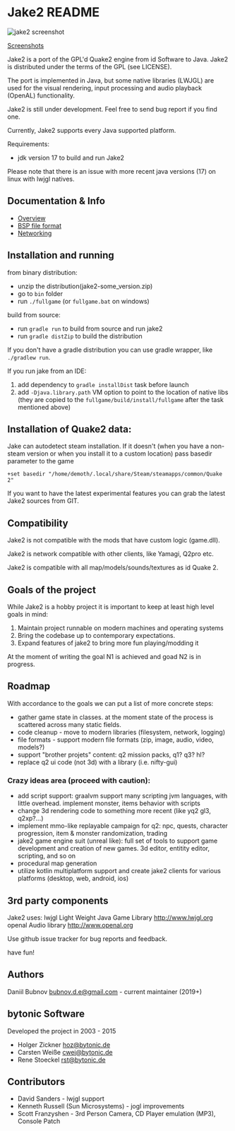 Jake2 README
============

![jake2 screenshot](info/screenshots/jake2-screenshot-1.png "Jake 2")

[Screenshots](info/screenshots/Screenshots.md)

Jake2 is a port of the GPL'd Quake2 engine from id Software to Java. Jake2 is
distributed under the terms of the GPL (see LICENSE).

The port is implemented in Java, but some native libraries (LWJGL) are used for the
visual rendering, input processing and audio playback (OpenAL) functionality. 

Jake2 is still under development. Feel free to send bug report if you find one.

Currently, Jake2 supports every Java supported platform.

Requirements:

 * jdk version 17 to build and run Jake2

Please note that there is an issue with more recent java versions (17) on linux with lwjgl natives.


Documentation & Info
--------------------
 * [Overview](info/Overview.md)
 * [BSP file format](info/BSP.md)
 * [Networking](info/Networking.md)

Installation and running
------------------------

from binary distribution:

- unzip the distribution(jake2-some_version.zip)
- go to `bin` folder
- run `./fullgame` (or `fullgame.bat` on windows)

build from source:

- run `gradle run` to build from source and run jake2
- run `gradle distZip` to build the distribution

If you don't have a gradle distribution you can use gradle wrapper, like `./gradlew run`.

If you run jake from an IDE:
  1. add dependency to `gradle installDist` task before launch
  2. add `-Djava.library.path` VM option to point to the location of native libs (they are copied to the `fullgame/build/install/fullgame` after the task mentioned above)

Installation of Quake2 data:
----------------------------

Jake can autodetect steam installation.
If it doesn't (when you have a non-steam version or when you install it to a custom location) pass basedir parameter to the game

`+set basedir "/home/demoth/.local/share/Steam/steamapps/common/Quake 2"`

If you want to have the latest experimental features you can grab the latest
Jake2 sources from GIT.

Compatibility
-------------

Jake2 is not compatible with the mods that have custom logic (game.dll).

Jake2 is network compatible with other clients, like Yamagi, Q2pro etc.

Jake2 is compatible with all map/models/sounds/textures as id Quake 2.

Goals of the project
--------------------

While Jake2 is a hobby project it is important to keep at least high level goals in mind:

  1. Maintain project runnable on modern machines and operating systems
  2. Bring the codebase up to contemporary expectations.
  3. Expand features of jake2 to bring more fun playing/modding it

At the moment of writing the goal N1 is achieved and goad N2 is in progress.

Roadmap
-------

With accordance to the goals we can put a list of more concrete steps:

  * gather game state in classes. at the moment state of the process is scattered across many static fields.
  * code cleanup - move to modern libraries (filesystem, network, logging)
  * file formats - support modern file formats (zip, image, audio, video, models?)
  * support "brother projets" content: q2 mission packs, q1? q3? hl?
  * replace q2 ui code (not 3d) with a library (i.e. nifty-gui)

### Crazy ideas area (proceed with caution):

  * add script support: graalvm support many scripting jvm languages, with little overhead. implement monster, items behavior with scripts
  * change 3d rendering code to something more recent (like yq2 gl3, q2xp?...)
  * implement mmo-like replayable campaign for q2:
 npc, quests, character progression, item & monster randomization, trading
  * jake2 game engine suit (unreal like):
full set of tools to support game development and creation of new games.
3d editor, entitity editor, scripting, and so on
  * procedural map generation
  * utilize kotlin multiplatform support and create jake2 clients for various platforms (desktop, web, android, ios)

3rd party components
--------------------

Jake2 uses:
lwjgl    Light Weight Java Game Library http://www.lwjgl.org
openal   Audio library                  http://www.openal.org

Use github issue tracker for bug reports and feedback.

have fun!

Authors
-------
Daniil Bubnov <bubnov.d.e@gmail.com> - current maintainer (2019+)

## bytonic Software
Developed the project in 2003 - 2015
 * Holger Zickner <hoz@bytonic.de>
 * Carsten Weiße <cwei@bytonic.de>
 * Rene Stoeckel  <rst@bytonic.de>

## Contributors

 * David Sanders - lwjgl support
 * Kenneth Russell	(Sun Microsystems) - jogl improvements
 * Scott Franzyshen	- 3rd Person Camera, CD Player emulation (MP3), Console Patch
